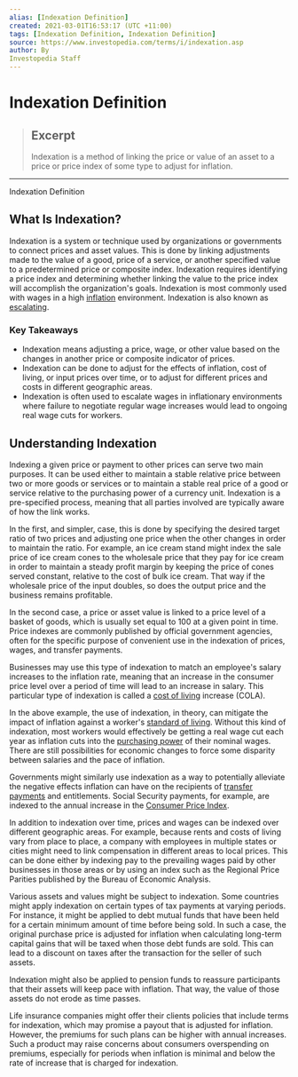 ```yaml
---
alias: [Indexation Definition]
created: 2021-03-01T16:53:17 (UTC +11:00)
tags: [Indexation Definition, Indexation Definition]
source: https://www.investopedia.com/terms/i/indexation.asp
author: By
Investopedia Staff
---
```


# Indexation Definition

> ## Excerpt
> Indexation is a method of linking the price or value of an asset to a price or price index of some type to adjust for inflation.

---

Indexation Definition
## What Is Indexation?

Indexation is a system or technique used by organizations or governments to connect prices and asset values. This is done by linking adjustments made to the value of a good, price of a service, or another specified value to a predetermined price or composite index. Indexation requires identifying a price index and determining whether linking the value to the price index will accomplish the organization's goals. Indexation is most commonly used with wages in a high [inflation](https://www.investopedia.com/terms/i/inflation.asp) environment. Indexation is also known as [escalating](https://www.investopedia.com/terms/e/escalatorclause.asp).

### Key Takeaways

-   Indexation means adjusting a price, wage, or other value based on the changes in another price or composite indicator of prices. 
-   Indexation can be done to adjust for the effects of inflation, cost of living, or input prices over time, or to adjust for different prices and costs in different geographic areas.
-   Indexation is often used to escalate wages in inflationary environments where failure to negotiate regular wage increases would lead to ongoing real wage cuts for workers.

## Understanding Indexation

Indexing a given price or payment to other prices can serve two main purposes. It can be used either to maintain a stable relative price between two or more goods or services or to maintain a stable real price of a good or service relative to the purchasing power of a currency unit. Indexation is a pre-specified process, meaning that all parties involved are typically aware of how the link works.

In the first, and simpler, case, this is done by specifying the desired target ratio of two prices and adjusting one price when the other changes in order to maintain the ratio. For example, an ice cream stand might index the sale price of ice cream cones to the wholesale price that they pay for ice cream in order to maintain a steady profit margin by keeping the price of cones served constant, relative to the cost of bulk ice cream. That way if the wholesale price of the input doubles, so does the output price and the business remains profitable.

In the second case, a price or asset value is linked to a price level of a basket of goods, which is usually set equal to 100 at a given point in time. Price indexes are commonly published by official government agencies, often for the specific purpose of convenient use in the indexation of prices, wages, and transfer payments. 

Businesses may use this type of indexation to match an employee's salary increases to the inflation rate, meaning that an increase in the consumer price level over a period of time will lead to an increase in salary. This particular type of indexation is called a [cost of living](https://www.investopedia.com/terms/c/cost-of-living.asp) increase (COLA). 

In the above example, the use of indexation, in theory, can mitigate the impact of inflation against a worker's [standard of living](https://www.investopedia.com/terms/s/standard-of-living.asp). Without this kind of indexation, most workers would effectively be getting a real wage cut each year as inflation cuts into the [purchasing power](https://www.investopedia.com/terms/p/purchasingpower.asp) of their nominal wages. There are still possibilities for economic changes to force some disparity between salaries and the pace of inflation.

Governments might similarly use indexation as a way to potentially alleviate the negative effects inflation can have on the recipients of [transfer payments](https://www.investopedia.com/terms/t/transferpayment.asp) and entitlements. Social Security payments, for example, are indexed to the annual increase in the [Consumer Price Index](https://www.investopedia.com/terms/c/consumerpriceindex.asp).

In addition to indexation over time, prices and wages can be indexed over different geographic areas. For example, because rents and costs of living vary from place to place, a company with employees in multiple states or cities might need to link compensation in different areas to local prices. This can be done either by indexing pay to the prevailing wages paid by other businesses in those areas or by using an index such as the Regional Price Parities published by the Bureau of Economic Analysis. 

Various assets and values might be subject to indexation. Some countries might apply indexation on certain types of tax payments at varying periods. For instance, it might be applied to debt mutual funds that have been held for a certain minimum amount of time before being sold. In such a case, the original purchase price is adjusted for inflation when calculating long-term capital gains that will be taxed when those debt funds are sold. This can lead to a discount on taxes after the transaction for the seller of such assets.

Indexation might also be applied to pension funds to reassure participants that their assets will keep pace with inflation. That way, the value of those assets do not erode as time passes.

Life insurance companies might offer their clients policies that include terms for indexation, which may promise a payout that is adjusted for inflation. However, the premiums for such plans can be higher with annual increases. Such a product may raise concerns about consumers overspending on premiums, especially for periods when inflation is minimal and below the rate of increase that is charged for indexation.
